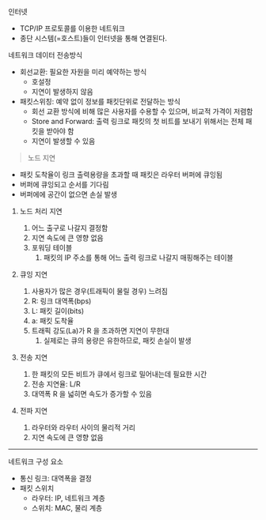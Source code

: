 인터넷 

- TCP/IP 프로토콜를 이용한 네트워크
- 종단 시스템(=호스트)들이 인터넷을 통해 연결된다.

네트워크 데이터 전송방식

- 회선교환: 필요한 자원을 미리 예약하는 방식
    - 호설정
    - 지연이 발생하지 않음
- 패킷스위칭: 예약 없이 정보를 패킷단위로 전달하는 방식
    - 회선 교환 방식에 비해 많은 사용자를 수용할 수 있으며, 비교적 가격이 저렴함
    - Store and Forward: 출력 링크로 패킷의 첫 비트를 보내기 위해서는 전체 패킷을 받아야 함
    - 지연이 발생할 수 있음


> 노드 지연
  - 패킷 도착율이 링크 출력용량을 초과할 때 패킷은 라우터 버퍼에 큐잉됨
  - 버퍼에 큐잉되고 순서를 기다림
  - 버퍼에에 공간이 없으면 손실 발생
  
  1. 노드 처리 지연
      1. 어느 출구로 나갈지 결정함
      2. 지연 속도에 큰 영향 없음
      3. 포워딩 테이블
          1. 패킷의 IP 주소를 통해 어느 출력 링크로 나갈지 매핑해주는 테이블
  
  2. 큐잉 지연
      1. 사용자가 많은 경우(트래픽이 물릴 경우) 느려짐
      2. R: 링크 대역폭(bps)
      3. L: 패킷 길이(bits)
      4. a: 패킷 도착율
      5. 트래픽 강도(La)가 R 을 초과하면 지연이 무한대
          1. 실제로는 큐의 용량은 유한하므로, 패킷 손실이 발생
  
  
  3. 전송 지연
      1. 한 패킷의 모든 비트가 큐에서 링크로 밀어내는데 필요한 시간
      2. 전송 지연율: L/R
      3. 대역폭 R 을 넓히면 속도가 증가할 수 있음
  
  4. 전파 지연
      1. 라우터와 라우터 사이의 물리적 거리
      2. 지연 속도에 큰 영향 없음
---

네트워크 구성 요소 

- 통신 링크: 대역폭을 결정
- 패킷 스위치
    - 라우터: IP, 네트워크 계층
    - 스위치: MAC, 물리 계층
